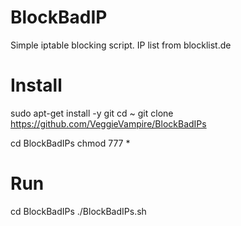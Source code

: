 # BlockBadIP
Simple iptable blocking script. IP list from blocklist.de

# Install
sudo apt-get install -y git 
cd ~
git clone https://github.com/VeggieVampire/BlockBadIPs

cd BlockBadIPs
chmod 777 * 

# Run
cd BlockBadIPs
./BlockBadIPs.sh

